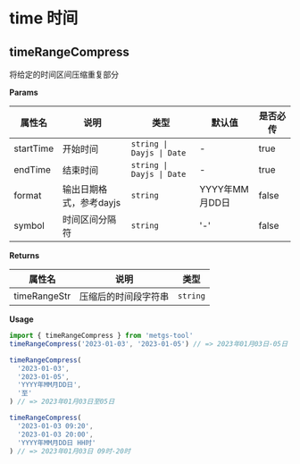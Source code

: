 # time 时间

## timeRangeCompress
将给定的时间区间压缩重复部分

**Params**

| 属性名 | 说明 | 类型 | 默认值 | 是否必传 |
| ----- | --- | --- | ------ | ------ |
| startTime | 开始时间 | `string \| Dayjs \| Date` | - | true |
| endTime | 结束时间 | `string \| Dayjs \| Date` | - | true |
| format | 输出日期格式，参考dayjs | `string` | YYYY年MM月DD日 | false |
| symbol | 时间区间分隔符 | `string` | '-' | false |

**Returns**

| 属性名 | 说明 | 类型 |
| ----- | --- | --- |
| timeRangeStr | 压缩后的时间段字符串 | `string` |

**Usage**
```ts
import { timeRangeCompress } from 'metgs-tool'
timeRangeCompress('2023-01-03', '2023-01-05') // => 2023年01月03日-05日

timeRangeCompress(
  '2023-01-03',
  '2023-01-05',
  'YYYY年MM月DD日',
  '至'
) // => 2023年01月03日至05日

timeRangeCompress(
  '2023-01-03 09:20',
  '2023-01-03 20:00',
  'YYYY年MM月DD日 HH时'
) // => 2023年01月03日 09时-20时

```